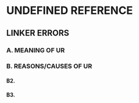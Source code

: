 # UNDEFINED REFERENCE
## LINKER ERRORS

### A. MEANING OF UR


### B. REASONS/CAUSES OF UR
#### 

#### B2. 


#### B3. 

